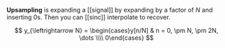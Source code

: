 **Upsampling** is expanding a [[signal]] by expanding by a factor of $N$ and inserting 0s. Then you can [[sinc]] interpolate to recover.

$$
y_{\leftrightarrow N} = \begin{cases}y[n/N] & n = 0, \pm N, \pm 2N, \dots \\\\ 0\end{cases}
$$